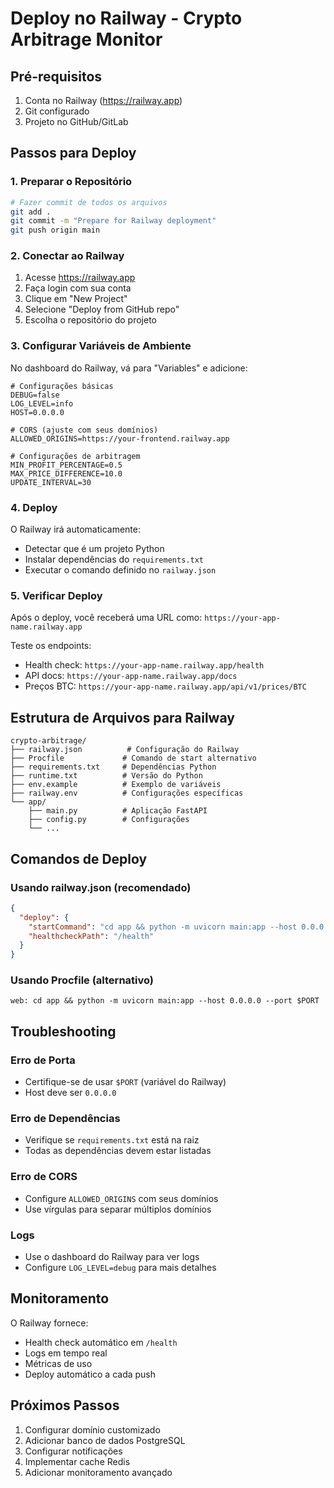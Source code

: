 # Deploy no Railway - Crypto Arbitrage Monitor

## Pré-requisitos

1. Conta no Railway (https://railway.app)
2. Git configurado
3. Projeto no GitHub/GitLab

## Passos para Deploy

### 1. Preparar o Repositório

```bash
# Fazer commit de todos os arquivos
git add .
git commit -m "Prepare for Railway deployment"
git push origin main
```

### 2. Conectar ao Railway

1. Acesse https://railway.app
2. Faça login com sua conta
3. Clique em "New Project"
4. Selecione "Deploy from GitHub repo"
5. Escolha o repositório do projeto

### 3. Configurar Variáveis de Ambiente

No dashboard do Railway, vá para "Variables" e adicione:

```env
# Configurações básicas
DEBUG=false
LOG_LEVEL=info
HOST=0.0.0.0

# CORS (ajuste com seus domínios)
ALLOWED_ORIGINS=https://your-frontend.railway.app

# Configurações de arbitragem
MIN_PROFIT_PERCENTAGE=0.5
MAX_PRICE_DIFFERENCE=10.0
UPDATE_INTERVAL=30
```

### 4. Deploy

O Railway irá automaticamente:
- Detectar que é um projeto Python
- Instalar dependências do `requirements.txt`
- Executar o comando definido no `railway.json`

### 5. Verificar Deploy

Após o deploy, você receberá uma URL como:
`https://your-app-name.railway.app`

Teste os endpoints:
- Health check: `https://your-app-name.railway.app/health`
- API docs: `https://your-app-name.railway.app/docs`
- Preços BTC: `https://your-app-name.railway.app/api/v1/prices/BTC`

## Estrutura de Arquivos para Railway

```
crypto-arbitrage/
├── railway.json          # Configuração do Railway
├── Procfile             # Comando de start alternativo
├── requirements.txt     # Dependências Python
├── runtime.txt          # Versão do Python
├── env.example          # Exemplo de variáveis
├── railway.env          # Configurações específicas
└── app/
    ├── main.py          # Aplicação FastAPI
    ├── config.py        # Configurações
    └── ...
```

## Comandos de Deploy

### Usando railway.json (recomendado)
```json
{
  "deploy": {
    "startCommand": "cd app && python -m uvicorn main:app --host 0.0.0.0 --port $PORT",
    "healthcheckPath": "/health"
  }
}
```

### Usando Procfile (alternativo)
```
web: cd app && python -m uvicorn main:app --host 0.0.0.0 --port $PORT
```

## Troubleshooting

### Erro de Porta
- Certifique-se de usar `$PORT` (variável do Railway)
- Host deve ser `0.0.0.0`

### Erro de Dependências
- Verifique se `requirements.txt` está na raiz
- Todas as dependências devem estar listadas

### Erro de CORS
- Configure `ALLOWED_ORIGINS` com seus domínios
- Use vírgulas para separar múltiplos domínios

### Logs
- Use o dashboard do Railway para ver logs
- Configure `LOG_LEVEL=debug` para mais detalhes

## Monitoramento

O Railway fornece:
- Health check automático em `/health`
- Logs em tempo real
- Métricas de uso
- Deploy automático a cada push

## Próximos Passos

1. Configurar domínio customizado
2. Adicionar banco de dados PostgreSQL
3. Configurar notificações
4. Implementar cache Redis
5. Adicionar monitoramento avançado